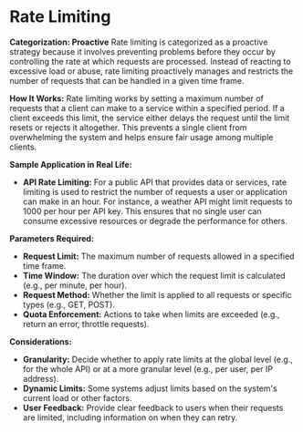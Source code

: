 # Rate Limiting

**Categorization: Proactive**
Rate limiting is categorized as a proactive strategy because it involves preventing problems before they occur by controlling the rate at which requests are processed. Instead of reacting to excessive load or abuse, rate limiting proactively manages and restricts the number of requests that can be handled in a given time frame.

**How It Works:**
Rate limiting works by setting a maximum number of requests that a client can make to a service within a specified period. If a client exceeds this limit, the service either delays the request until the limit resets or rejects it altogether. This prevents a single client from overwhelming the system and helps ensure fair usage among multiple clients.

**Sample Application in Real Life:**
- **API Rate Limiting:** For a public API that provides data or services, rate limiting is used to restrict the number of requests a user or application can make in an hour. For instance, a weather API might limit requests to 1000 per hour per API key. This ensures that no single user can consume excessive resources or degrade the performance for others.

**Parameters Required:**
- **Request Limit:** The maximum number of requests allowed in a specified time frame.
- **Time Window:** The duration over which the request limit is calculated (e.g., per minute, per hour).
- **Request Method:** Whether the limit is applied to all requests or specific types (e.g., GET, POST).
- **Quota Enforcement:** Actions to take when limits are exceeded (e.g., return an error, throttle requests).

**Considerations:**
- **Granularity:** Decide whether to apply rate limits at the global level (e.g., for the whole API) or at a more granular level (e.g., per user, per IP address).
- **Dynamic Limits:** Some systems adjust limits based on the system's current load or other factors.
- **User Feedback:** Provide clear feedback to users when their requests are limited, including information on when they can retry.